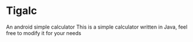 # Tigalc
An android simple calculator
This is a simple calculator written in Java, feel free to modify it for your needs
